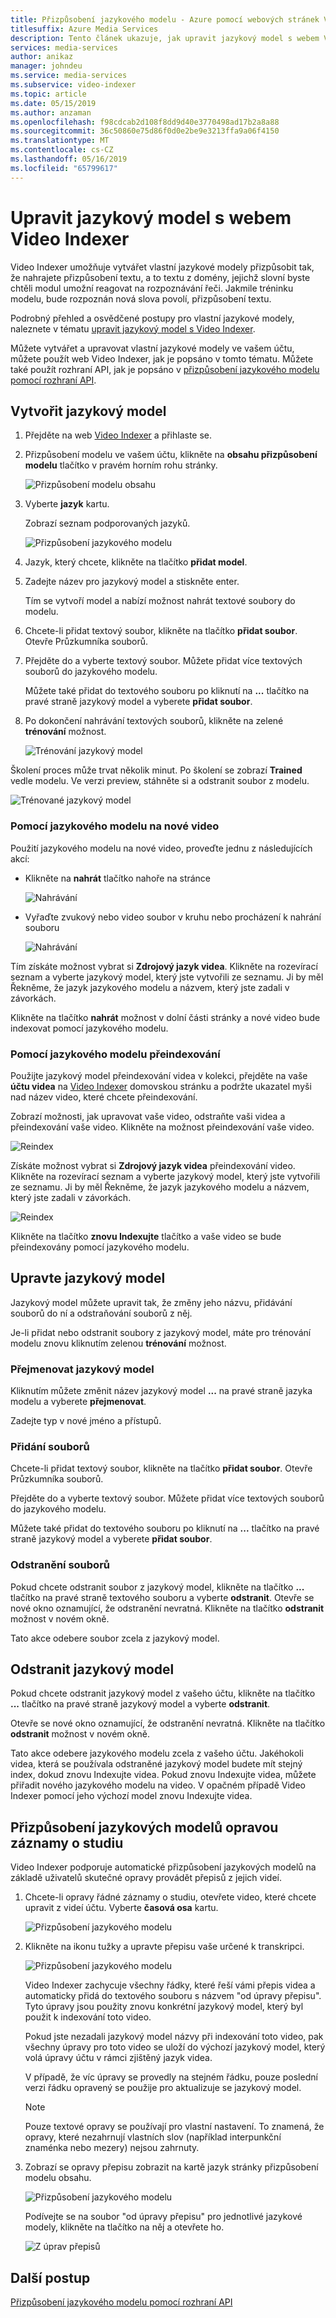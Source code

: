 ```yaml
---
title: Přizpůsobení jazykového modelu - Azure pomocí webových stránek Video Indexer
titlesuffix: Azure Media Services
description: Tento článek ukazuje, jak upravit jazykový model s webem Video Indexer.
services: media-services
author: anikaz
manager: johndeu
ms.service: media-services
ms.subservice: video-indexer
ms.topic: article
ms.date: 05/15/2019
ms.author: anzaman
ms.openlocfilehash: f98cdcab2d108f8dd9d40e3770498ad17b2a8a88
ms.sourcegitcommit: 36c50860e75d86f0d0e2be9e3213ffa9a06f4150
ms.translationtype: MT
ms.contentlocale: cs-CZ
ms.lasthandoff: 05/16/2019
ms.locfileid: "65799617"
---
```

# <a name="customize-a-language-model-with-the-video-indexer-website"></a>Upravit jazykový model s webem Video Indexer

Video Indexer umožňuje vytvářet vlastní jazykové modely přizpůsobit tak, že nahrajete přizpůsobení textu, a to textu z domény, jejichž slovní byste chtěli modul umožní reagovat na rozpoznávání řeči. Jakmile tréninku modelu, bude rozpoznán nová slova povolí, přizpůsobení textu. 

Podrobný přehled a osvědčené postupy pro vlastní jazykové modely, naleznete v tématu [upravit jazykový model s Video Indexer](customize-language-model-overview.md).

Můžete vytvářet a upravovat vlastní jazykové modely ve vašem účtu, můžete použít web Video Indexer, jak je popsáno v tomto tématu. Můžete také použít rozhraní API, jak je popsáno v [přizpůsobení jazykového modelu pomocí rozhraní API](customize-language-model-with-api.md).

## <a name="create-a-language-model"></a>Vytvořit jazykový model

1. Přejděte na web [Video Indexer](https://www.videoindexer.ai/) a přihlaste se.
2. Přizpůsobení modelu ve vašem účtu, klikněte na **obsahu přizpůsobení modelu** tlačítko v pravém horním rohu stránky.

   ![Přizpůsobení modelu obsahu](./media/content-model-customization/content-model-customization.png)

3. Vyberte **jazyk** kartu.

    Zobrazí seznam podporovaných jazyků. 

    ![Přizpůsobení jazykového modelu](./media/customize-language-model/customize-language-model.png)

4. Jazyk, který chcete, klikněte na tlačítko **přidat model**.
5. Zadejte název pro jazykový model a stiskněte enter.

    Tím se vytvoří model a nabízí možnost nahrát textové soubory do modelu.
6. Chcete-li přidat textový soubor, klikněte na tlačítko **přidat soubor**. Otevře Průzkumníka souborů.

7. Přejděte do a vyberte textový soubor. Můžete přidat více textových souborů do jazykového modelu.

    Můžete také přidat do textového souboru po kliknutí na **...**  tlačítko na pravé straně jazykový model a vyberete **přidat soubor**.
8. Po dokončení nahrávání textových souborů, klikněte na zelené **trénování** možnost.

    ![Trénování jazykový model](./media/customize-language-model/train-model.png)

Školení proces může trvat několik minut. Po školení se zobrazí **Trained** vedle modelu. Ve verzi preview, stáhněte si a odstranit soubor z modelu.

![Trénované jazykový model](./media/customize-language-model/preview-model.png)

### <a name="using-a-language-model-on-a-new-video"></a>Pomocí jazykového modelu na nové video

Použití jazykového modelu na nové video, proveďte jednu z následujících akcí:

* Klikněte na **nahrát** tlačítko nahoře na stránce 

    ![Nahrávání](./media/customize-language-model/upload.png)
* Vyřaďte zvukový nebo video soubor v kruhu nebo procházení k nahrání souboru

    ![Nahrávání](./media/customize-language-model/upload2.png)

Tím získáte možnost vybrat si **Zdrojový jazyk videa**. Klikněte na rozevírací seznam a vyberte jazykový model, který jste vytvořili ze seznamu. Ji by měl Řekněme, že jazyk jazykového modelu a názvem, který jste zadali v závorkách.

Klikněte na tlačítko **nahrát** možnost v dolní části stránky a nové video bude indexovat pomocí jazykového modelu.

### <a name="using-a-language-model-to-reindex"></a>Pomocí jazykového modelu přeindexování

Použijte jazykový model přeindexování videa v kolekci, přejděte na vaše **účtu videa** na [Video Indexer](https://www.videoindexer.ai/) domovskou stránku a podržte ukazatel myši nad název video, které chcete přeindexování.

Zobrazí možnosti, jak upravovat vaše video, odstraňte vaši videa a přeindexování vaše video. Klikněte na možnost přeindexování vaše video.

![Reindex](./media/customize-language-model/reindex1.png)

Získáte možnost vybrat si **Zdrojový jazyk videa** přeindexování video. Klikněte na rozevírací seznam a vyberte jazykový model, který jste vytvořili ze seznamu. Ji by měl Řekněme, že jazyk jazykového modelu a názvem, který jste zadali v závorkách.

![Reindex](./media/customize-language-model/reindex.png)

Klikněte na tlačítko **znovu Indexujte** tlačítko a vaše video se bude přeindexovány pomocí jazykového modelu.

## <a name="edit-a-language-model"></a>Upravte jazykový model

Jazykový model můžete upravit tak, že změny jeho názvu, přidávání souborů do ní a odstraňování souborů z něj.

Je-li přidat nebo odstranit soubory z jazykový model, máte pro trénování modelu znovu kliknutím zelenou **trénování** možnost.

### <a name="rename-the-language-model"></a>Přejmenovat jazykový model

Kliknutím můžete změnit název jazykový model **...**  na pravé straně jazyka modelu a vyberete **přejmenovat**. 

Zadejte typ v nové jméno a přístupů.

### <a name="add-files"></a>Přidání souborů

Chcete-li přidat textový soubor, klikněte na tlačítko **přidat soubor**. Otevře Průzkumníka souborů.

Přejděte do a vyberte textový soubor. Můžete přidat více textových souborů do jazykového modelu.

Můžete také přidat do textového souboru po kliknutí na **...**  tlačítko na pravé straně jazykový model a vyberete **přidat soubor**.

### <a name="delete-files"></a>Odstranění souborů

Pokud chcete odstranit soubor z jazykový model, klikněte na tlačítko **...**  tlačítko na pravé straně textového souboru a vyberte **odstranit**. Otevře se nové okno oznamující, že odstranění nevratná. Klikněte na tlačítko **odstranit** možnost v novém okně.

Tato akce odebere soubor zcela z jazykový model.

## <a name="delete-a-language-model"></a>Odstranit jazykový model

Pokud chcete odstranit jazykový model z vašeho účtu, klikněte na tlačítko **...**  tlačítko na pravé straně jazykový model a vyberte **odstranit**.

Otevře se nové okno oznamující, že odstranění nevratná. Klikněte na tlačítko **odstranit** možnost v novém okně.

Tato akce odebere jazykového modelu zcela z vašeho účtu. Jakéhokoli videa, která se používala odstraněné jazykový model budete mít stejný index, dokud znovu Indexujte videa. Pokud znovu Indexujte videa, můžete přiřadit nového jazykového modelu na video. V opačném případě Video Indexer pomocí jeho výchozí model znovu Indexujte videa. 

## <a name="customize-language-models-by-correcting-transcripts"></a>Přizpůsobení jazykových modelů opravou záznamy o studiu

Video Indexer podporuje automatické přizpůsobení jazykových modelů na základě uživatelů skutečné opravy provádět přepisů z jejich videí.

1. Chcete-li opravy řádné záznamy o studiu, otevřete video, které chcete upravit z videí účtu. Vyberte **časová osa** kartu.

    ![Přizpůsobení jazykového modelu](./media/customize-language-model/timeline.png)
1. Klikněte na ikonu tužky a upravte přepisu vaše určené k transkripci. 

    ![Přizpůsobení jazykového modelu](./media/customize-language-model/edits.png)

    Video Indexer zachycuje všechny řádky, které řeší vámi přepis videa a automaticky přidá do textového souboru s názvem "od úpravy přepisu". Tyto úpravy jsou použity znovu konkrétní jazykový model, který byl použit k indexování toto video. 
    
    Pokud jste nezadali jazykový model názvy při indexování toto video, pak všechny úpravy pro toto video se uloží do výchozí jazykový model, který volá úpravy účtu v rámci zjištěný jazyk videa. 
    
    V případě, že víc úpravy se provedly na stejném řádku, pouze poslední verzi řádku opravený se použije pro aktualizuje se jazykový model.  
    
    > [!NOTE]
    > Pouze textové opravy se používají pro vlastní nastavení. To znamená, že opravy, které nezahrnují vlastních slov (například interpunkční znaménka nebo mezery) nejsou zahrnuty. 
    
1. Zobrazí se opravy přepisu zobrazit na kartě jazyk stránky přizpůsobení modelu obsahu.

    ![Přizpůsobení jazykového modelu](./media/customize-language-model/customize.png)

   Podívejte se na soubor "od úpravy přepisu" pro jednotlivé jazykové modely, klikněte na tlačítko na něj a otevřete ho. 

    ![Z úprav přepisů](./media/customize-language-model/from-transcript-edits.png)

## <a name="next-steps"></a>Další postup

[Přizpůsobení jazykového modelu pomocí rozhraní API](customize-language-model-with-api.md)
